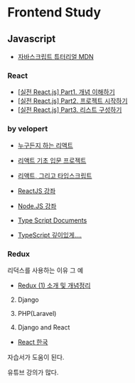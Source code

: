 # Frontend Study

## Javascript ##

* [자바스크립트 튜터리얼 MDN](https://developer.mozilla.org/ko/docs/A_re-introduction_to_JavaScript)


### React ###
* [[실전 React.js] Part1. 개념 이해하기](https://medium.com/hivelab-dev/react-js-tutorial-part1-c632e34fc32)
* [[실전 React.js] Part2. 프로젝트 시작하기](https://medium.com/hivelab-dev/react-js-tutorial-part2-c1be2c6dca79)
* [[실전 React.js] Part3. 리스트 구성하기](https://medium.com/hivelab-dev/react-js-tutorial-part2-c1be2c6dca79)


### by velopert ###

* [누구든지 하는 리액트](https://velopert.com/3613)

* [리액트 기초 입문 프로젝트](https://velopert.com/3480)

* [리액트, 그리고 타입스크립트](https://velopert.com/3595)

* [ReactJS 강좌](https://velopert.com/reactjs-tutorials)

* [Node.JS 강좌](https://velopert.com/node-js-tutorials)


* [Type Script Documents](https://www.typescriptlang.org/docs/)

* [TypeScript 깊이있게....](https://hyunseob.github.io/2016/09/25/typescript-introduction/)

### Redux ###

리덕스를 사용하는 이유 그 예

* [Redux (1) 소개 및 개념정리](https://velog.io/@velopert/Redux-1-%EC%86%8C%EA%B0%9C-%EB%B0%8F-%EA%B0%9C%EB%85%90%EC%A0%95%EB%A6%AC-zxjlta8ywt)

2. Django

3. PHP(Laravel)

4. Django and React

* [React 한국](https://ko.reactjs.org/)

자습서가 도움이 된다. 

유튜브 강의가 많다.


